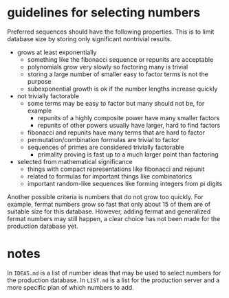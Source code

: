 # guidelines for selecting numbers

Preferred sequences should have the following properties.
This is to limit database size by storing only significant nontrivial results.

- grows at least exponentially
  - something like the fibonacci sequence or repunits are acceptable
  - polynomials grow very slowly so factoring many is trivial
  - storing a large number of smaller easy to factor terms is not the purpose
  - subexponential growth is ok if the number lengths increase quickly
- not trivially factorable
  - some terms may be easy to factor but many should not be, for example
    - repunits of a highly composite power have many smaller factors
    - repunits of other powers usually have larger, hard to find factors
  - fibonacci and repunits have many terms that are hard to factor
  - permutation/combination formulas are trivial to factor
  - sequences of primes are considered trivially factorable
    - primality proving is fast up to a much larger point than factoring
- selected from mathematical significance
  - things with compact representations like fibonacci and repunit
  - related to formulas for important things like combinatorics
  - important random-like sequences like forming integers from pi digits

Another possible criteria is numbers that do not grow too quickly. For example,
fermat numbers grow so fast that only about 15 of them are of suitable size for
this database. However, adding fermat and generalized fermat numbers may still
happen, a clear choice has not been made for the production database yet.

# notes

In `IDEAS.md` is a list of number ideas that may be used to select numbers for
the production database. In `LIST.md` is a list for the production server and a
more specific plan of which numbers to add.
